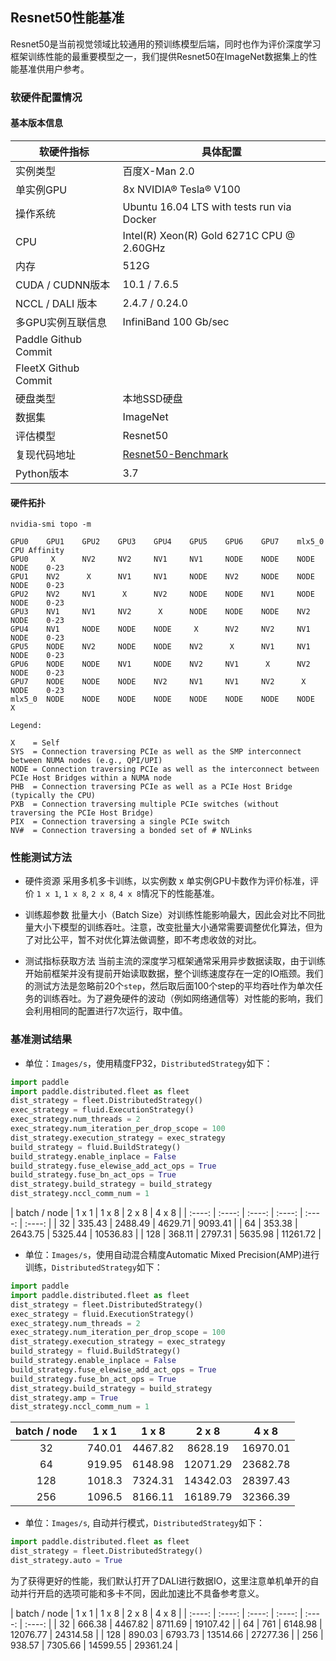 ## Resnet50性能基准

Resnet50是当前视觉领域比较通用的预训练模型后端，同时也作为评价深度学习框架训练性能的最重要模型之一，我们提供Resnet50在ImageNet数据集上的性能基准供用户参考。

### 软硬件配置情况

#### 基本版本信息
| 软硬件指标 | 具体配置 |
| ---- | ---- |
| 实例类型 | 百度X-Man 2.0 |
| 单实例GPU | 8x NVIDIA® Tesla® V100 |
| 操作系统 | Ubuntu 16.04 LTS with tests run via Docker |
| CPU | Intel(R) Xeon(R) Gold 6271C CPU @ 2.60GHz |
| 内存 | 512G |
| CUDA / CUDNN版本 | 10.1 / 7.6.5 |
| NCCL / DALI 版本 | 2.4.7 / 0.24.0 |
| 多GPU实例互联信息 | InfiniBand 100 Gb/sec |
| Paddle Github Commit | |
| FleetX Github Commit | |
| 硬盘类型 | 本地SSD硬盘 |
| 数据集 | ImageNet |
| 评估模型 | Resnet50 |
| 复现代码地址 | [Resnet50-Benchmark](https://github.com/PaddlePaddle/FleetX/tree/develop/benchmark/paddle) |
| Python版本 | 3.7 |

#### 硬件拓扑

``` shell
nvidia-smi topo -m
```

``` shell
GPU0    GPU1    GPU2    GPU3    GPU4    GPU5    GPU6    GPU7    mlx5_0  CPU Affinity
GPU0     X      NV2     NV2     NV1     NV1     NODE    NODE    NODE    NODE    0-23
GPU1    NV2      X      NV1     NV1     NODE    NV2     NODE    NODE    NODE    0-23
GPU2    NV2     NV1      X      NV2     NODE    NODE    NV1     NODE    NODE    0-23
GPU3    NV1     NV1     NV2      X      NODE    NODE    NODE    NV2     NODE    0-23
GPU4    NV1     NODE    NODE    NODE     X      NV2     NV2     NV1     NODE    0-23
GPU5    NODE    NV2     NODE    NODE    NV2      X      NV1     NV1     NODE    0-23
GPU6    NODE    NODE    NV1     NODE    NV2     NV1      X      NV2     NODE    0-23
GPU7    NODE    NODE    NODE    NV2     NV1     NV1     NV2      X      NODE    0-23
mlx5_0  NODE    NODE    NODE    NODE    NODE    NODE    NODE    NODE     X

Legend:

X    = Self
SYS  = Connection traversing PCIe as well as the SMP interconnect between NUMA nodes (e.g., QPI/UPI)
NODE = Connection traversing PCIe as well as the interconnect between PCIe Host Bridges within a NUMA node
PHB  = Connection traversing PCIe as well as a PCIe Host Bridge (typically the CPU)
PXB  = Connection traversing multiple PCIe switches (without traversing the PCIe Host Bridge)
PIX  = Connection traversing a single PCIe switch
NV#  = Connection traversing a bonded set of # NVLinks
```

### 性能测试方法

- 硬件资源
采用多机多卡训练，以实例数 x 单实例GPU卡数作为评价标准，评价 `1 x 1`, `1 x 8`, `2 x 8`, `4 x 8`情况下的性能基准。

- 训练超参数
批量大小（Batch Size）对训练性能影响最大，因此会对比不同批量大小下模型的训练吞吐。注意，改变批量大小通常需要调整优化算法，但为了对比公平，暂不对优化算法做调整，即不考虑收敛的对比。

- 测试指标获取方法
当前主流的深度学习框架通常采用异步数据读取，由于训练开始前框架并没有提前开始读取数据，整个训练速度存在一定的IO瓶颈。我们的测试方法是忽略前20个`step`，然后取后面100个step的平均吞吐作为单次任务的训练吞吐。为了避免硬件的波动（例如网络通信等）对性能的影响，我们会利用相同的配置进行7次运行，取中值。

### 基准测试结果

- 单位：`Images/s`，使用精度FP32，`DistributedStrategy`如下：

``` python
import paddle
import paddle.distributed.fleet as fleet
dist_strategy = fleet.DistributedStrategy()
exec_strategy = fluid.ExecutionStrategy()
exec_strategy.num_threads = 2
exec_strategy.num_iteration_per_drop_scope = 100
dist_strategy.execution_strategy = exec_strategy
build_strategy = fluid.BuildStrategy()
build_strategy.enable_inplace = False
build_strategy.fuse_elewise_add_act_ops = True
build_strategy.fuse_bn_act_ops = True
dist_strategy.build_strategy = build_strategy
dist_strategy.nccl_comm_num = 1
```

| batch / node | 1 x 1 | 1 x 8 | 2 x 8 | 4 x 8 |
| :----: | :----: | :----: | :----: | :----: | :----: |
| 32 | 335.43 | 2488.49 | 4629.71 | 9093.41 |
| 64 | 353.38 | 2643.75 | 5325.44 | 10536.83 |
| 128 | 368.11 | 2797.31 | 5635.98 | 11261.72 |


- 单位：`Images/s`，使用自动混合精度Automatic Mixed Precision(AMP)进行训练，`DistributedStrategy`如下：

``` python
import paddle
import paddle.distributed.fleet as fleet
dist_strategy = fleet.DistributedStrategy()
exec_strategy = fluid.ExecutionStrategy()
exec_strategy.num_threads = 2
exec_strategy.num_iteration_per_drop_scope = 100
dist_strategy.execution_strategy = exec_strategy
build_strategy = fluid.BuildStrategy()
build_strategy.enable_inplace = False
build_strategy.fuse_elewise_add_act_ops = True
build_strategy.fuse_bn_act_ops = True
dist_strategy.build_strategy = build_strategy
dist_strategy.amp = True
dist_strategy.nccl_comm_num = 1
```

| batch / node | 1 x 1 | 1 x 8 | 2 x 8 | 4 x 8 |
| :----: | :----: | :----: | :----: | :----: |
| 32 | 740.01 | 4467.82 | 8628.19 | 16970.01 |
| 64 | 919.95 | 6148.98 | 12071.29 | 23682.78 |
| 128 | 1018.3 | 7324.31 | 14342.03 | 28397.43 |
| 256 |  1096.5 | 8166.11 | 16189.79 | 32366.39 |

- 单位：`Images/s`, 自动并行模式，`DistributedStrategy`如下：

``` python
import paddle.distributed.fleet as fleet
dist_strategy = fleet.DistributedStrategy()
dist_strategy.auto = True

```

为了获得更好的性能，我们默认打开了DALI进行数据IO，这里注意单机单开的自动并行开启的选项可能和多卡不同，因此加速比不具备参考意义。

| batch / node | 1 x 1 | 1 x 8 | 2 x 8 | 4 x 8 |
| :----: | :----: | :----: | :----: | :----: | :----: |
| 32 | 666.38 | 4467.82 | 8711.69 | 19107.42 |
| 64 | 761 | 6148.98 | 12076.77 | 24314.58 |
| 128 | 890.03 | 6793.73 | 13514.66 | 27277.36 |
| 256 | 938.57 | 7305.66 | 14599.55 | 29361.24 |
